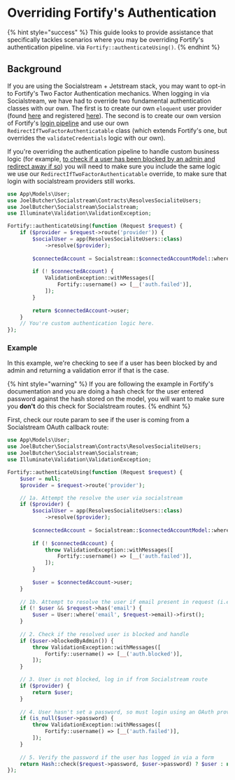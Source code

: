 # Overriding Fortify's Authentication

{% hint style="success" %}
This guide looks to provide assistance that specifically tackles scenarios where you may be overriding Fortify's authentication pipeline. via `Fortify::authenticateUsing()`.
{% endhint %}

## Background

If you are using the Socialstream + Jetstream stack, you may want to opt-in to Fortify's Two Factor Authentication mechanics. When logging in via Socialstream, we have had to override two fundamental authentication classes with our own. The first is to create our own `eloquent`  user provider (found [here](https://github.com/joelbutcher/socialstream/blob/5309717b6d769ae9359844d518e835e1df894135/src/Auth/SocialstreamUserProvider.php) and registered [here](https://github.com/joelbutcher/socialstream/blob/d115bc82a4e15631faffcf512cbaf85e67ca8998/src/SocialstreamServiceProvider.php#L98-L101)). The second is to create our own version of Fortify's [login pipeline](https://github.com/laravel/fortify/blob/42695c45087e5abb3e173725b4f1ef4956a7b47d/src/Http/Controllers/AuthenticatedSessionController.php#L71) and use our own `RedirectIfTwoFactorAuthenticatable` class (which extends Fortify's one, but overrides the `validateCredentials` logic with our own).

If you're overriding the authentication pipeline to handle custom business logic (for example, [to check if a user has been blocked by an admin and redirect away if so](https://github.com/joelbutcher/socialstream/issues/370#issuecomment-2363262761)) you will need to make sure you include the same logic we use our `RedirectIfTwoFactorAuthenticatable` override, to make sure that login with socialstream providers still works.

```php
use App\Models\User;
use JoelButcher\Socialstream\Contracts\ResolvesSocialiteUsers;
use JoelButcher\Socialstream\Socialstream;
use Illuminate\Validation\ValidationException;

Fortify::authenticateUsing(function (Request $request) {
    if ($provider = $request->route('provider')) {
        $socialUser = app(ResolvesSocialiteUsers::class)
            ->resolve($provider);
    
        $connectedAccount = Socialstream::$connectedAccountModel::where('email', $socialUser->getEmail())->first();
    
        if (! $connectedAccount) {
            ValidationException::withMessages([
                Fortify::username() => [__('auth.failed')],
            ]);
        }
    
        return $connectedAccount->user;
    }
    // You're custom authentication logic here.
});
```

### Example

In this example, we're checking to see if a user has been blocked by and admin and returning a validation error if that is the case.

{% hint style="warning" %}
If you are following the example in Fortify's documentation and you are doing a hash check for the user entered password against the hash stored on the model, you will want to make sure you **don't** do this check for Socialstream routes.
{% endhint %}

First, check our route param to see if the user is coming from a Socialstream OAuth callback route:

```php
use App\Models\User;
use JoelButcher\Socialstream\Contracts\ResolvesSocialiteUsers;
use JoelButcher\Socialstream\Socialstream;
use Illuminate\Validation\ValidationException;

Fortify::authenticateUsing(function (Request $request) {
    $user = null;
    $provider = $request->route('provider');

    // 1a. Attempt the resolve the user via socialstream
    if ($provider) {
        $socialUser = app(ResolvesSocialiteUsers::class)
            ->resolve($provider);
    
        $connectedAccount = Socialstream::$connectedAccountModel::where('email', $socialUser->getEmail())->first();
    
        if (! $connectedAccount) {
            throw ValidationException::withMessages([
                Fortify::username() => [__('auth.failed')],
            ]);
        }
    
        $user = $connectedAccount->user;
    }
    
    // 1b. Attempt to resolve the user if email present in request (i.e. from login form).
    if (! $user && $request->has('email') {
        $user = User::where('email', $request->email)->first();
    }
    
    // 2. Check if the resolved user is blocked and handle
    if ($user->blockedByAdmin()) {
        throw ValidationException::withMessages([
            Fortify::username() => [__('auth.blocked')],
        ]);
    }

    // 3. User is not blocked, log in if from Socialstream route
    if ($provider) {
        return $user;
    }
    
    // 4. User hasn't set a password, so must login using an OAuth provider
    if (is_null($user->password) {
        throw ValidationException::withMessages([
            Fortify::username() => [__('auth.failed')],
        ]);
    }
    
    // 5. Verify the password if the user has logged in via a form
    return Hash::check($request->password, $user->password) ? $user : null;
});
```

